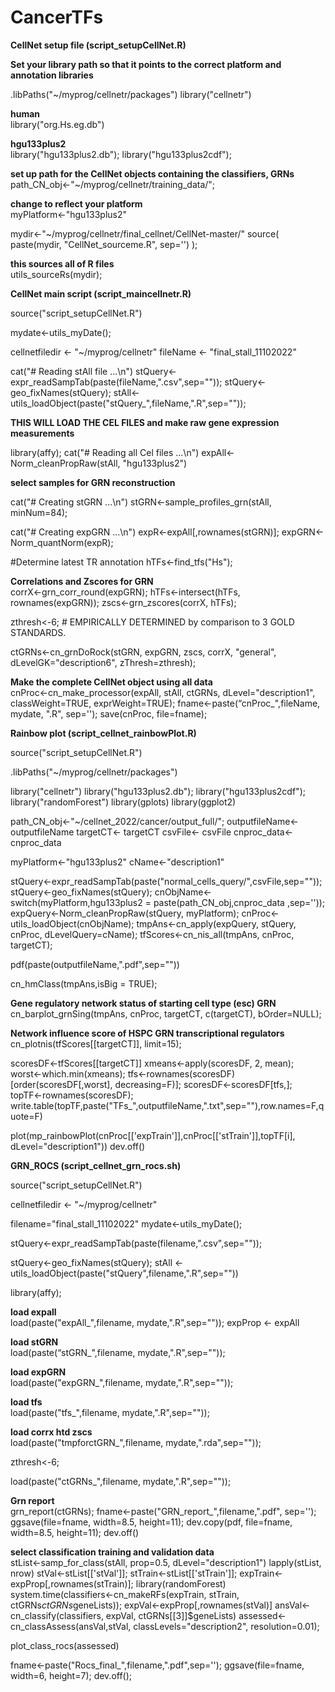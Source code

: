# CancerTFs

**CellNet setup file (script_setupCellNet.R)** <br>

**Set your library path so that it points to the correct platform and annotation libraries** <br>

.libPaths("~/myprog/cellnetr/packages")
library("cellnetr")

**human** <br>
library("org.Hs.eg.db")

**hgu133plus2** <br>
library("hgu133plus2.db");
library("hgu133plus2cdf");

**set up path for the CellNet objects containing the classifiers, GRNs** <br>
path_CN_obj<-"~/myprog/cellnetr/training_data/";

**change to reflect your platform** <br>
myPlatform<-"hgu133plus2"

mydir<-"~/myprog/cellnetr/final_cellnet/CellNet-master/"
source( paste(mydir, "CellNet_sourceme.R", sep='') );

**this sources all of R files** <br>
utils_sourceRs(mydir);


**CellNet main script (script_maincellnetr.R)** <br>

source("script_setupCellNet.R")

mydate<-utils_myDate();

cellnetfiledir <- "~/myprog/cellnetr"
fileName <- "final_stall_11102022"

cat("# Reading stAll file ...\n")
stQuery<-expr_readSampTab(paste(fileName,".csv",sep=""));
stQuery<-geo_fixNames(stQuery);
stAll<-utils_loadObject(paste("stQuery_",fileName,".R",sep=""));


**THIS WILL LOAD THE CEL FILES and make raw gene expression measurements** <br>

library(affy);
cat("# Reading all Cel files ...\n")
expAll<-Norm_cleanPropRaw(stAll, "hgu133plus2")

**select samples for GRN reconstruction** <br>

cat("# Creating stGRN ...\n")
stGRN<-sample_profiles_grn(stAll, minNum=84);

cat("# Creating expGRN ...\n")
expR<-expAll[,rownames(stGRN)];
expGRN<-Norm_quantNorm(expR);

#Determine latest TR annotation
hTFs<-find_tfs("Hs");

**Correlations and Zscores for GRN** <br>
corrX<-grn_corr_round(expGRN);
hTFs<-intersect(hTFs, rownames(expGRN));
zscs<-grn_zscores(corrX, hTFs);

zthresh<-6; # EMPIRICALLY DETERMINED by comparison to 3 GOLD STANDARDS.

ctGRNs<-cn_grnDoRock(stGRN, expGRN, zscs, corrX, "general", dLevelGK="description6", zThresh=zthresh);

**Make the complete CellNet object using all data** <br>
cnProc<-cn_make_processor(expAll, stAll, ctGRNs, dLevel="description1", classWeight=TRUE, exprWeight=TRUE);
fname<-paste(“cnProc_",fileName, mydate, ".R", sep='');
save(cnProc, file=fname);


**Rainbow plot (script_cellnet_rainbowPlot.R)** <br>

source("script_setupCellNet.R")

.libPaths("~/myprog/cellnetr/packages")

library("cellnetr")
library("hgu133plus2.db");
library("hgu133plus2cdf");
library("randomForest")
library(gplots)
library(ggplot2)


path_CN_obj<-"~/cellnet_2022/cancer/output_full/";
outputfileName<- outputfileName
targetCT<- targetCT
csvFile<- csvFile
cnproc_data<- cnproc_data

myPlatform<-"hgu133plus2"
cName<-"description1"

stQuery<-expr_readSampTab(paste("normal_cells_query/",csvFile,sep=""));
stQuery<-geo_fixNames(stQuery);
cnObjName<-switch(myPlatform,hgu133plus2 = paste(path_CN_obj,cnproc_data ,sep=''));
expQuery<-Norm_cleanPropRaw(stQuery, myPlatform);
cnProc<-utils_loadObject(cnObjName);
tmpAns<-cn_apply(expQuery, stQuery, cnProc, dLevelQuery=cName);
tfScores<-cn_nis_all(tmpAns, cnProc, targetCT);

pdf(paste(outputfileName,".pdf",sep=""))

cn_hmClass(tmpAns,isBig = TRUE);

**Gene regulatory network status of starting cell type (esc) GRN** <br>
cn_barplot_grnSing(tmpAns, cnProc, targetCT, c(targetCT), bOrder=NULL);

**Network influence score of HSPC GRN transcriptional regulators** <br>
cn_plotnis(tfScores[[targetCT]], limit=15);

  scoresDF<-tfScores[[targetCT]]
  xmeans<-apply(scoresDF, 2, mean);
  worst<-which.min(xmeans);
  tfs<-rownames(scoresDF)[order(scoresDF[,worst], decreasing=F)];
  scoresDF<-scoresDF[tfs,];
  topTF<-rownames(scoresDF);
  write.table(topTF,paste("TFs_",outputfileName,".txt",sep=""),row.names=F,quote=F)

plot(mp_rainbowPlot(cnProc[['expTrain']],cnProc[['stTrain']],topTF[i], dLevel="description1"))
dev.off()


**GRN_ROCS (script_cellnet_grn_rocs.sh)** <br>

source("script_setupCellNet.R")

cellnetfiledir <- "~/myprog/cellnetr"

filename="final_stall_11102022"
mydate<-utils_myDate();

stQuery<-expr_readSampTab(paste(filename,".csv",sep=""));

stQuery<-geo_fixNames(stQuery);
stAll <- utils_loadObject(paste("stQuery",filename,".R",sep=""))

library(affy);

**load expall** <br>
load(paste("expAll_",filename, mydate,".R",sep=""));
expProp <- expAll

**load stGRN** <br>
load(paste(“stGRN_",filename, mydate,".R",sep=""));

**load expGRN** <br>
load(paste("expGRN_",filename, mydate,".R",sep=""));

**load tfs** <br>
load(paste("tfs_",filename, mydate,".R",sep=""));

**load corrx htd zscs** <br>
load(paste("tmpforctGRN_",filename, mydate,".rda",sep=""));

zthresh<-6;

load(paste("ctGRNs_",filename, mydate,".R",sep=""));

**Grn report** <br>
grn_report(ctGRNs);
fname<-paste("GRN_report_",filename,".pdf", sep='');
ggsave(file=fname, width=8.5, height=11);
dev.copy(pdf, file=fname, width=8.5, height=11);
dev.off()

**select classification training and validation data** <br>
stList<-samp_for_class(stAll, prop=0.5, dLevel="description1")
lapply(stList, nrow)
stVal<-stList[['stVal']];
stTrain<-stList[['stTrain']];
expTrain<-expProp[,rownames(stTrain)];
library(randomForest)
system.time(classifiers<-cn_makeRFs(expTrain, stTrain, ctGRNs$ctGRNs$geneLists));
expVal<-expProp[,rownames(stVal)]
ansVal<-cn_classify(classifiers, expVal, ctGRNs[[3]]$geneLists)
assessed<-cn_classAssess(ansVal,stVal, classLevels="description2", resolution=0.01);

plot_class_rocs(assessed)

fname<-paste("Rocs_final_",filename,".pdf",sep='');
ggsave(file=fname, width=6, height=7);
dev.off();

